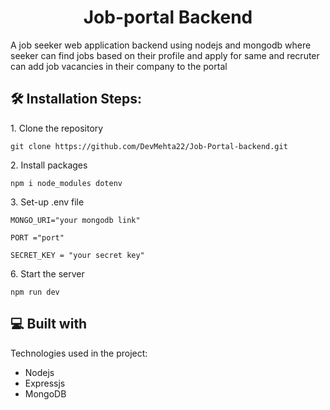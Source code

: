 <h1 align="center" id="title">Job-portal Backend</h1>

<p id="description">A job seeker web application backend using nodejs and mongodb where seeker can find jobs based on their profile and apply for same and recruter can add job vacancies in their company to the portal</p>

  
  


<h2>🛠️ Installation Steps:</h2>

<p>1. Clone the repository</p>

```
git clone https://github.com/DevMehta22/Job-Portal-backend.git
```

<p>2. Install packages</p>

```
npm i node_modules dotenv
```

<p>3. Set-up .env file</p>

```
MONGO_URI="your mongodb link"
```

```
PORT ="port"
```

```
SECRET_KEY = "your secret key"
```

<p>6. Start the server</p>

```
npm run dev
```

  
  
<h2>💻 Built with</h2>

Technologies used in the project:

*   Nodejs
*   Expressjs
*   MongoDB
